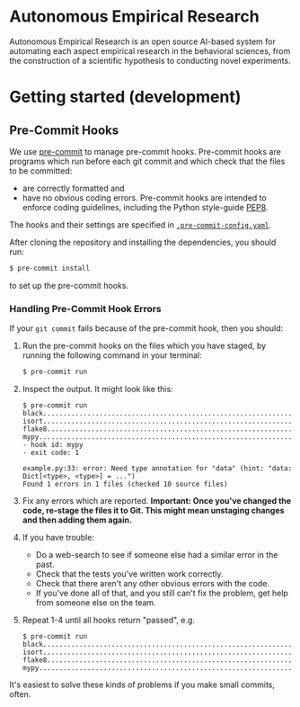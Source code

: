 # Autonomous Empirical Research
Autonomous Empirical Research is an open source AI-based system for automating each aspect empirical research in the behavioral sciences, from the construction of a scientific hypothesis to conducting novel experiments.

# Getting started (development)

## Pre-Commit Hooks

We use [pre-commit](https://pre-commit.com) to manage pre-commit hooks. 
Pre-commit hooks are programs which run before each git commit and which check that the files to be committed: 
- are correctly formatted and 
- have no obvious coding errors. 
Pre-commit hooks are intended to enforce coding guidelines, including the Python style-guide [PEP8](https://peps.python.org/pep-0008/). 

The hooks and their settings are specified in [`.pre-commit-config.yaml`](./.pre-commit-config.yaml).

After cloning the repository and installing the dependencies, you should run:
```zsh
$ pre-commit install
```

to set up the pre-commit hooks.


### Handling Pre-Commit Hook Errors

If your `git commit` fails because of the pre-commit hook, then you should:

1. Run the pre-commit hooks on the files which you have staged, by running the following  command in your terminal: 
    ```zsh
    $ pre-commit run
    ```
   

2. Inspect the output. It might look like this:
   ```
   $ pre-commit run
   black....................................................................Passed
   isort....................................................................Passed
   flake8...................................................................Passed
   mypy.....................................................................Failed
   - hook id: mypy
   - exit code: 1
   
   example.py:33: error: Need type annotation for "data" (hint: "data: Dict[<type>, <type>] = ...")
   Found 1 errors in 1 files (checked 10 source files)
   ```
3. Fix any errors which are reported.
   **Important: Once you've changed the code, re-stage the files it to Git. This might mean 
   unstaging changes and then adding them again.**
5. If you have trouble:
   - Do a web-search to see if someone else had a similar error in the past.
   - Check that the tests you've written work correctly.
   - Check that there aren't any other obvious errors with the code.
   - If you've done all of that, and you still can't fix the problem, get help from someone else on the team.
6. Repeat 1-4 until all hooks return "passed", e.g.
   ```
   $ pre-commit run
   black....................................................................Passed
   isort....................................................................Passed
   flake8...................................................................Passed
   mypy.....................................................................Passed
   ```

It's easiest to solve these kinds of problems if you make small commits, often.  
